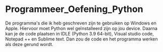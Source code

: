 # Programmeer_Oefening_Python

De programma's die ik heb geschreven zijn te gebruiken op Windows en Apple.
Hiervoor moet Python wel geïnstalleerd zijn op jou device.
Daarna kan je de code plaatsen in IDLE (Python 3.9 64-bit), Visual studio code, Notepad ++ en Sublime text.
Dan zou de code en het programma werken als deze gerund wordt.
